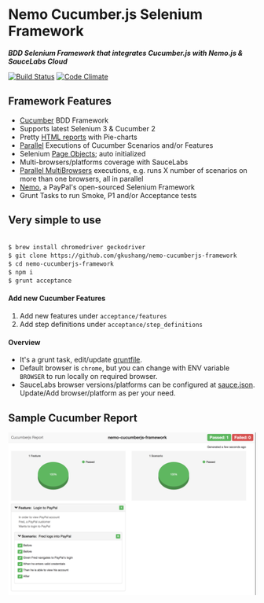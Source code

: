 # Nemo Cucumber.js Selenium Framework

***BDD Selenium Framework that integrates Cucumber.js with Nemo.js & SauceLabs Cloud***

[![Build Status][dependency]][dependency] [![Code Climate][codeclimate-svg]][codeclimate]

## Framework Features

* [Cucumber][cucumberjs] BDD Framework
* Supports latest Selenium 3 & Cucumber 2
* Pretty [HTML reports][html-report] with Pie-charts
* [Parallel][parallel] Executions of Cucumber Scenarios and/or Features
* Selenium [Page Objects][page-objects]; auto initialized 
* Multi-browsers/platforms coverage with SauceLabs
* [Parallel MultiBrowsers][replicate] executions, e.g. runs X number of scenarios on more than one browsers, all in parallel
* [Nemo][nemo], a PayPal's open-sourced Selenium Framework
* Grunt Tasks to run Smoke, P1 and/or Acceptance tests

## Very simple to use
    
``` bash

$ brew install chromedriver geckodriver
$ git clone https://github.com/gkushang/nemo-cucumberjs-framework
$ cd nemo-cucumberjs-framework
$ npm i
$ grunt acceptance

```
 
#### Add new Cucumber Features
 
1. Add new features under `acceptance/features` 
2. Add step definitions under `acceptance/step_definitions`

#### Overview

* It's a grunt task, edit/update [gruntfile][gruntfile]. 
* Default browser is `chrome`, but you can change with ENV variable `BROWSER` to run locally on required browser.
* SauceLabs browser versions/platforms can be configured at [sauce.json][sauce]. Update/Add browser/platform as per your need.


## Sample Cucumber Report
![Alt text](/acceptance/report/sampleCucumberReport.png "Sample Report")

[dependency]: https://david-dm.org/gkushang/nemo-cucumberjs-framework.svg
[codeclimate-svg]: https://codeclimate.com/github/gkushang/cucumber-html-reporter/badges/gpa.svg
[codeclimate]: https://codeclimate.com/github/gkushang/cucumber-html-reporter
[gruntfile]: https://github.com/gkushang/nemo-cucumberjs-framework/blob/master/Gruntfile.js
[sauce]: https://github.com/gkushang/nemo-cucumberjs-framework/blob/master/acceptance/config/sauce.json
[cucumberjs]: https://github.com/cucumber/cucumber-js
[nemo]: http://nemo.js.org
[html-report]: https://github.com/gkushang/cucumber-html-reporter
[parallel]: https://github.com/gkushang/cucumber-parallel
[page-objects]: https://github.com/gkushang/nemo-pageobjects
[replicate]: https://github.com/gkushang/cucumber-replicate